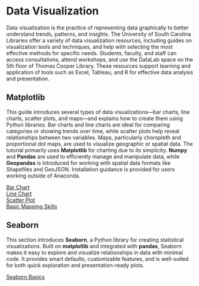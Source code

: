 # Data Visualization
Data visualization is the practice of representing data graphically to better understand trends, patterns, and insights. The University of South Carolina Libraries offer a variety of data visualization resources, including guides on visualization tools and techniques, and help with selecting the most effective methods for specific needs. Students, faculty, and staff can access consultations, attend workshops, and use the DataLab space on the 5th floor of Thomas Cooper Library. These resources support learning and application of tools such as Excel, Tableau, and R for effective data analysis and presentation.

## Matplotlib
This guide introduces several types of data visualizations—bar charts, line charts, scatter plots, and maps—and explains how to create them using Python libraries. Bar charts and line charts are ideal for comparing categories or showing trends over time, while scatter plots help reveal relationships between two variables. Maps, particularly choropleth and proportional dot maps, are used to visualize geographic or spatial data. The tutorial primarily uses **Matplotlib** for charting due to its simplicity. **Numpy** and **Pandas** are used to efficiently manage and manipulate data, while **Geopandas** is introduced for working with spatial data formats like Shapefiles and GeoJSON. Installation guidance is provided for users working outside of Anaconda.


[Bar Chart](./BarChart.ipynb)
<br>
[Line Chart](./LineChart.ipynb)
<br>
[Scatter Plot](./ScatterPlot.ipynb)
<br>
[Basic Mapping Skills](./Maps.ipynb)

## Seaborn
This section introduces **Seaborn**, a Python library for creating statistical visualizations. Built on **matplotlib** and integrated with **pandas**, Seaborn makes it easy to explore and visualize relationships in data with minimal code. It provides smart defaults, customizable features, and is well-suited for both quick exploration and presentation-ready plots.

[Seaborn Basics](./Seaborn_Basictutorial.ipynb)